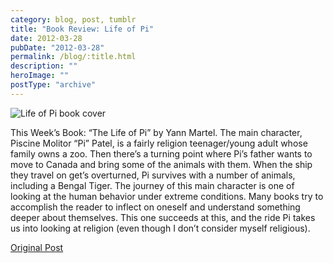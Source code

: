 ```yaml
---
category: blog, post, tumblr
title: "Book Review: Life of Pi"
date: 2012-03-28
pubDate: "2012-03-28"
permalink: /blog/:title.html
description: ""
heroImage: ""
postType: "archive"
---
```


![Life of Pi book cover](http://68.media.tumblr.com/tumblr_m0r7hos7yA1qz81kho1_400.png)

This Week’s Book: “The Life of Pi” by Yann Martel. The main character, Piscine Molitor “Pi” Patel, is a fairly religion teenager/young adult whose family owns a zoo. Then there’s a turning point where Pi’s father wants to move to Canada and bring some of the animals with them. When the ship they travel on get’s overturned, Pi survives with a number of animals, including a Bengal Tiger. The journey of this main character is one of looking at the human behavior under extreme conditions. Many books try to accomplish the reader to inflect on oneself and understand something deeper about themselves. This one succeeds at this, and the ride Pi takes us into looking at religion (even though I don’t consider myself religious).

[Original Post](http://jermspeaks.com/post/20067050053/this-weeks-book-the-life-of-pi-by-yann-martel)
